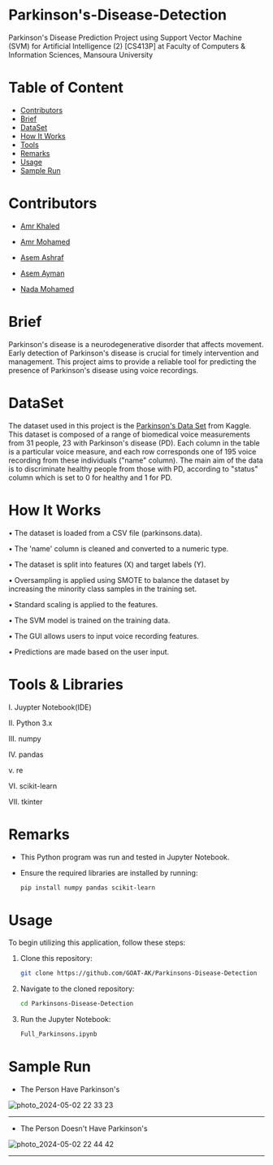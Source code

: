 # Parkinson's-Disease-Detection
Parkinson's Disease Prediction Project using Support Vector Machine (SVM) for Artificial Intelligence (2) [CS413P] at Faculty of Computers &amp; Information Sciences, Mansoura University

# Table of Content

* [Contributors](#Contributors)
* [Brief](#Brief)
* [DataSet](#DataSet)
* [How It Works](#HowItWorks)
* [Tools](#Tools)
* [Remarks](#Remarks)
* [Usage](#Usage)
* [Sample Run](#SampleRun)


# Contributors

* [Amr Khaled](https://github.com/GOAT-AK)

* [Amr Mohamed](https://github.com/AmrMohamed16)

* [Asem Ashraf](https://github.com/Asem-Git-Hub)

* [Asem Ayman]()

* [Nada Mohamed](https://github.com/NadaKamal00)




# Brief

Parkinson's disease is a neurodegenerative disorder that affects movement. Early detection of Parkinson's disease is crucial for timely intervention and management. This project aims to provide a reliable tool for predicting the presence of Parkinson's disease using voice recordings.


# DataSet

The dataset used in this project is the [Parkinson's Data Set](https://www.kaggle.com/datasets/thecansin/parkinsons-data-set) from Kaggle. This dataset is composed of a range of biomedical voice measurements from 
31 people, 23 with Parkinson's disease (PD). Each column in the table is a 
particular voice measure, and each row corresponds one of 195 voice 
recording from these individuals ("name" column). The main aim of the data 
is to discriminate healthy people from those with PD, according to "status" 
column which is set to 0 for healthy and 1 for PD.


# How It Works

 • The dataset is loaded from a CSV file (parkinsons.data).
 
 • The 'name' column is cleaned and converted to a numeric type.
 
 • The dataset is split into features (X) and target labels (Y).

 • Oversampling is applied using SMOTE to balance the dataset by increasing the minority class samples in the training set.
 
 • Standard scaling is applied to the features.
 
 • The SVM model is trained on the training data.
 
 • The GUI allows users to input voice recording features.
 
 • Predictions are made based on the user input.

 

# Tools & Libraries

  I.	Juypter Notebook(IDE)
  
  II.	Python 3.x
  
  III. numpy
  
  IV. pandas 

  v. re
  
  VI.  scikit-learn
  
  VII.	 tkinter




# Remarks

* This Python program was run and tested in Jupyter Notebook.
  
* Ensure the required libraries are installed by running:
  
  ```bash
  pip install numpy pandas scikit-learn
# Usage

To begin utilizing this application, follow these steps:

1. Clone this repository:
   
   ```bash
   git clone https://github.com/GOAT-AK/Parkinsons-Disease-Detection

2. Navigate to the cloned repository:

   ```bash
   cd Parkinsons-Disease-Detection

3. Run the Jupyter Notebook:

   ```bash
   Full_Parkinsons.ipynb

# Sample Run


* The Person Have Parkinson's 

![photo_2024-05-02 22 33 23](https://github.com/AmrMohamed16/Parkinson-s_Disease_Prediction_Project/assets/103078107/c4a9eba1-d254-4d38-b6b2-a1a8dda7a165)


<hr>


* The Person Doesn't Have Parkinson's


![photo_2024-05-02 22 44 42](https://github.com/AmrMohamed16/Parkinson-s_Disease_Prediction_Project/assets/103078107/43aedcee-a875-45f8-a72e-b44942b9599c)

<hr>
  
  
